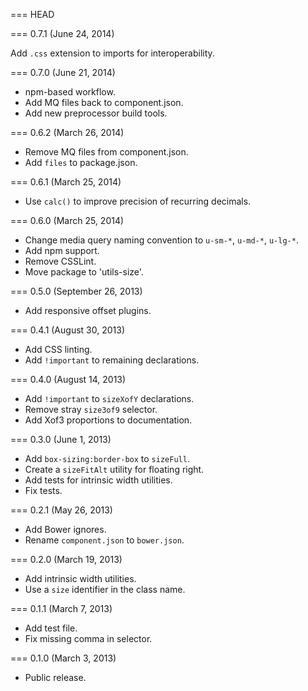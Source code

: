 === HEAD

=== 0.7.1 (June 24, 2014)

Add `.css` extension to imports for interoperability.

=== 0.7.0 (June 21, 2014)

* npm-based workflow.
* Add MQ files back to component.json.
* Add new preprocessor build tools.

=== 0.6.2 (March 26, 2014)

* Remove MQ files from component.json.
* Add `files` to package.json.

=== 0.6.1 (March 25, 2014)

* Use `calc()` to improve precision of recurring decimals.

=== 0.6.0 (March 25, 2014)

* Change media query naming convention to `u-sm-*`, `u-md-*`, `u-lg-*`.
* Add npm support.
* Remove CSSLint.
* Move package to 'utils-size'.

=== 0.5.0 (September 26, 2013)

* Add responsive offset plugins.

=== 0.4.1 (August 30, 2013)

* Add CSS linting.
* Add `!important` to remaining declarations.

=== 0.4.0 (August 14, 2013)

* Add `!important` to `sizeXofY` declarations.
* Remove stray `size3of9` selector.
* Add Xof3 proportions to documentation.

=== 0.3.0 (June 1, 2013)

* Add `box-sizing:border-box` to `sizeFull`.
* Create a `sizeFitAlt` utility for floating right.
* Add tests for intrinsic width utilities.
* Fix tests.

=== 0.2.1 (May 26, 2013)

* Add Bower ignores.
* Rename `component.json` to `bower.json`.

=== 0.2.0 (March 19, 2013)

* Add intrinsic width utilities.
* Use a `size` identifier in the class name.

=== 0.1.1 (March 7, 2013)

* Add test file.
* Fix missing comma in selector.

=== 0.1.0 (March 3, 2013)

* Public release.
